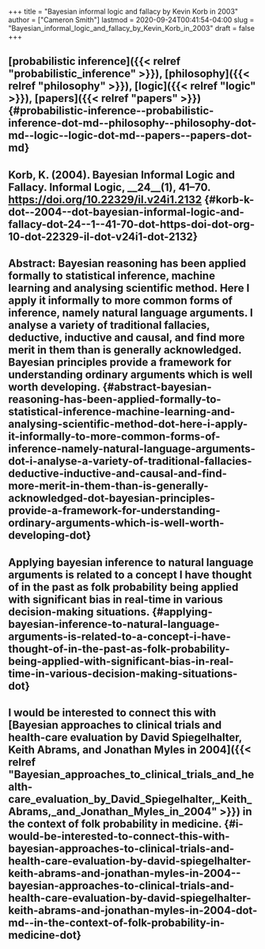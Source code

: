 +++
title = "Bayesian informal logic and fallacy by Kevin Korb in 2003"
author = ["Cameron Smith"]
lastmod = 2020-09-24T00:41:54-04:00
slug = "Bayesian_informal_logic_and_fallacy_by_Kevin_Korb_in_2003"
draft = false
+++

## [probabilistic inference]({{< relref "probabilistic_inference" >}}), [philosophy]({{< relref "philosophy" >}}), [logic]({{< relref "logic" >}}), [papers]({{< relref "papers" >}}) {#probabilistic-inference--probabilistic-inference-dot-md--philosophy--philosophy-dot-md--logic--logic-dot-md--papers--papers-dot-md}


## Korb, K. (2004). Bayesian Informal Logic and Fallacy. <span class="underline"><span class="underline">Informal Logic</span></span>, \_\_24\_\_(1), 41–70. <https://doi.org/10.22329/il.v24i1.2132> {#korb-k-dot--2004--dot-bayesian-informal-logic-and-fallacy-dot-24--1--41-70-dot-https-doi-dot-org-10-dot-22329-il-dot-v24i1-dot-2132}


## Abstract: Bayesian reasoning has been applied formally to statistical inference, machine learning and analysing scientific method. Here I apply it informally to more common forms of inference, namely natural language arguments. I analyse a variety of traditional fallacies, deductive, inductive and causal, and find more merit in them than is generally acknowledged. Bayesian principles provide a framework for understanding ordinary arguments which is well worth developing. {#abstract-bayesian-reasoning-has-been-applied-formally-to-statistical-inference-machine-learning-and-analysing-scientific-method-dot-here-i-apply-it-informally-to-more-common-forms-of-inference-namely-natural-language-arguments-dot-i-analyse-a-variety-of-traditional-fallacies-deductive-inductive-and-causal-and-find-more-merit-in-them-than-is-generally-acknowledged-dot-bayesian-principles-provide-a-framework-for-understanding-ordinary-arguments-which-is-well-worth-developing-dot}


## Applying bayesian inference to natural language arguments is related to a concept I have thought of in the past as folk probability being applied with significant bias in real-time in various decision-making situations. {#applying-bayesian-inference-to-natural-language-arguments-is-related-to-a-concept-i-have-thought-of-in-the-past-as-folk-probability-being-applied-with-significant-bias-in-real-time-in-various-decision-making-situations-dot}


## I would be interested to connect this with [Bayesian approaches to clinical trials and health-care evaluation by David Spiegelhalter, Keith Abrams, and Jonathan Myles in 2004]({{< relref "Bayesian_approaches_to_clinical_trials_and_health-care_evaluation_by_David_Spiegelhalter,_Keith_Abrams,_and_Jonathan_Myles_in_2004" >}}) in the context of folk probability in medicine. {#i-would-be-interested-to-connect-this-with-bayesian-approaches-to-clinical-trials-and-health-care-evaluation-by-david-spiegelhalter-keith-abrams-and-jonathan-myles-in-2004--bayesian-approaches-to-clinical-trials-and-health-care-evaluation-by-david-spiegelhalter-keith-abrams-and-jonathan-myles-in-2004-dot-md--in-the-context-of-folk-probability-in-medicine-dot}
